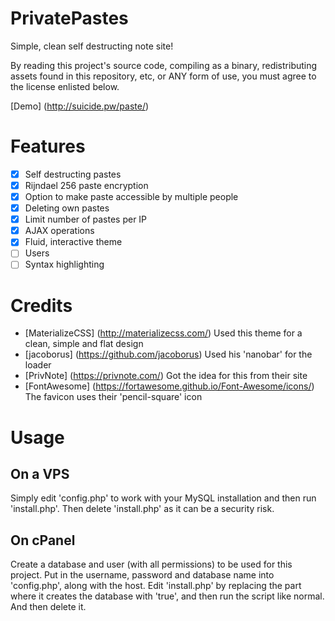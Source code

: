# PrivatePastes
Simple, clean self destructing note site!

By reading this project's source code, compiling as a binary, redistributing assets found in this repository, etc, or ANY form of use, you must agree to the license enlisted below.

[Demo] (http://suicide.pw/paste/)

# Features
- [x] Self destructing pastes
- [x] Rijndael 256 paste encryption
- [x] Option to make paste accessible by multiple people
- [x] Deleting own pastes
- [x] Limit number of pastes per IP
- [x] AJAX operations
- [x] Fluid, interactive theme
- [ ] Users
- [ ] Syntax highlighting

# Credits
- [MaterializeCSS] (http://materializecss.com/) Used this theme for a clean, simple and flat design
- [jacoborus] (https://github.com/jacoborus) Used his 'nanobar' for the loader
- [PrivNote] (https://privnote.com/) Got the idea for this from their site
- [FontAwesome] (https://fortawesome.github.io/Font-Awesome/icons/) The favicon uses their 'pencil-square' icon

# Usage
## On a VPS

Simply edit 'config.php' to work with your MySQL installation and then run 'install.php'. Then delete 'install.php' as it can be a security risk.

## On cPanel

Create a database and user (with all permissions) to be used for this project. Put in the username, password and database name into 'config.php', along with the host. Edit 'install.php' by replacing the part where it creates the database with 'true', and then run the script like normal. And then delete it.
